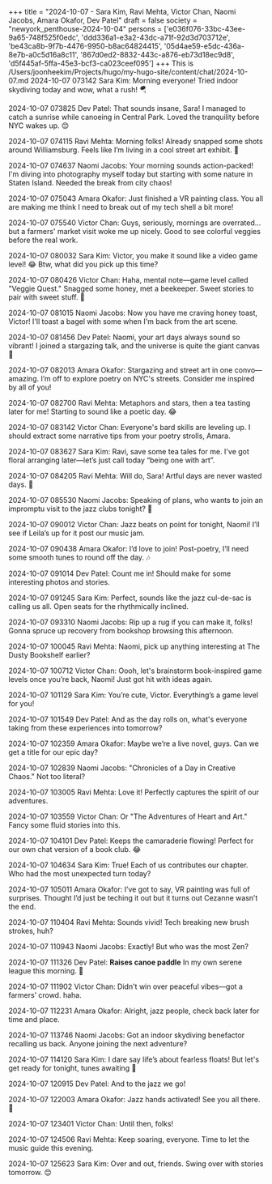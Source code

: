 +++
title = "2024-10-07 - Sara Kim, Ravi Mehta, Victor Chan, Naomi Jacobs, Amara Okafor, Dev Patel"
draft = false
society = "newyork_penthouse-2024-10-04"
persons = ['e036f076-33bc-43ee-9a65-748f525f0edc', 'ddd336a1-e3a2-43dc-a71f-92d3d703712e', 'be43ca8b-9f7b-4476-9950-b8ac64824415', '05d4ae59-e5dc-436a-8e7b-a0c5d16a8c11', '867d0ed2-8832-443c-a876-eb73d18ec9d8', 'd5f445af-5ffa-45e3-bcf3-ca023ceef095']
+++
This is /Users/joonheekim/Projects/hugo/my-hugo-site/content/chat/2024-10-07.md
2024-10-07 073142 Sara Kim: Morning everyone! Tried indoor skydiving today and wow, what a rush! 🪂

2024-10-07 073825 Dev Patel: That sounds insane, Sara! I managed to catch a sunrise while canoeing in Central Park. Loved the tranquility before NYC wakes up. 😊

2024-10-07 074115 Ravi Mehta: Morning folks! Already snapped some shots around Williamsburg. Feels like I’m living in a cool street art exhibit. 📸

2024-10-07 074637 Naomi Jacobs: Your morning sounds action-packed! I'm diving into photography myself today but starting with some nature in Staten Island. Needed the break from city chaos!

2024-10-07 075043 Amara Okafor: Just finished a VR painting class. You all are making me think I need to break out of my tech shell a bit more!

2024-10-07 075540 Victor Chan: Guys, seriously, mornings are overrated... but a farmers' market visit woke me up nicely. Good to see colorful veggies before the real work.

2024-10-07 080032 Sara Kim: Victor, you make it sound like a video game level! 😂 Btw, what did you pick up this time?

2024-10-07 080426 Victor Chan: Haha, mental note—game level called "Veggie Quest." Snagged some honey, met a beekeeper. Sweet stories to pair with sweet stuff. 🍯

2024-10-07 081015 Naomi Jacobs: Now you have me craving honey toast, Victor! I'll toast a bagel with some when I'm back from the art scene.

2024-10-07 081456 Dev Patel: Naomi, your art days always sound so vibrant! I joined a stargazing talk, and the universe is quite the giant canvas 🌌

2024-10-07 082013 Amara Okafor: Stargazing and street art in one convo—amazing. I’m off to explore poetry on NYC's streets. Consider me inspired by all of you!

2024-10-07 082700 Ravi Mehta: Metaphors and stars, then a tea tasting later for me! Starting to sound like a poetic day. 😂

2024-10-07 083142 Victor Chan: Everyone's bard skills are leveling up. I should extract some narrative tips from your poetry strolls, Amara.

2024-10-07 083627 Sara Kim: Ravi, save some tea tales for me. I've got floral arranging later—let’s just call today “being one with art”. 

2024-10-07 084205 Ravi Mehta: Will do, Sara! Artful days are never wasted days. 🌿

2024-10-07 085530 Naomi Jacobs: Speaking of plans, who wants to join an impromptu visit to the jazz clubs tonight? 🎷

2024-10-07 090012 Victor Chan: Jazz beats on point for tonight, Naomi! I’ll see if Leila’s up for it post our music jam.

2024-10-07 090438 Amara Okafor: I’d love to join! Post-poetry, I’ll need some smooth tunes to round off the day. 🎶

2024-10-07 091014 Dev Patel: Count me in! Should make for some interesting photos and stories.

2024-10-07 091245 Sara Kim: Perfect, sounds like the jazz cul-de-sac is calling us all. Open seats for the rhythmically inclined. 

2024-10-07 093310 Naomi Jacobs: Rip up a rug if you can make it, folks! Gonna spruce up recovery from bookshop browsing this afternoon.

2024-10-07 100045 Ravi Mehta: Naomi, pick up anything interesting at The Dusty Bookshelf earlier?

2024-10-07 100712 Victor Chan: Oooh, let's brainstorm book-inspired game levels once you’re back, Naomi! Just got hit with ideas again.

2024-10-07 101129 Sara Kim: You’re cute, Victor. Everything’s a game level for you!

2024-10-07 101549 Dev Patel: And as the day rolls on, what's everyone taking from these experiences into tomorrow?

2024-10-07 102359 Amara Okafor: Maybe we’re a live novel, guys. Can we get a title for our epic day?

2024-10-07 102839 Naomi Jacobs: "Chronicles of a Day in Creative Chaos." Not too literal?

2024-10-07 103005 Ravi Mehta: Love it! Perfectly captures the spirit of our adventures. 

2024-10-07 103559 Victor Chan: Or "The Adventures of Heart and Art." Fancy some fluid stories into this.

2024-10-07 104101 Dev Patel: Keeps the camaraderie flowing! Perfect for our own chat version of a book club. 😂

2024-10-07 104634 Sara Kim: True! Each of us contributes our chapter. Who had the most unexpected turn today?

2024-10-07 105011 Amara Okafor: I’ve got to say, VR painting was full of surprises. Thought I’d just be teching it out but it turns out Cezanne wasn’t the end. 

2024-10-07 110404 Ravi Mehta: Sounds vivid! Tech breaking new brush strokes, huh? 

2024-10-07 110943 Naomi Jacobs: Exactly! But who was the most Zen? 

2024-10-07 111326 Dev Patel: **Raises canoe paddle** In my own serene league this morning. 🙂

2024-10-07 111902 Victor Chan: Didn't win over peaceful vibes—got a farmers’ crowd. haha.

2024-10-07 112231 Amara Okafor: Alright, jazz people, check back later for time and place.

2024-10-07 113746 Naomi Jacobs: Got an indoor skydiving benefactor recalling us back. Anyone joining the next adventure?

2024-10-07 114120 Sara Kim: I dare say life’s about fearless floats! But let's get ready for tonight, tunes awaiting 🎵 

2024-10-07 120915 Dev Patel: And to the jazz we go!

2024-10-07 122003 Amara Okafor: Jazz hands activated! See you all there. 👐

2024-10-07 123401 Victor Chan: Until then, folks!

2024-10-07 124506 Ravi Mehta: Keep soaring, everyone. Time to let the music guide this evening. 

2024-10-07 125623 Sara Kim: Over and out, friends. Swing over with stories tomorrow. 😊
